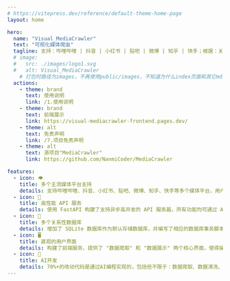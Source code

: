 ```yaml
---
# https://vitepress.dev/reference/default-theme-home-page
layout: home

hero:
  name: "Visual_MediaCrawler"
  text: "可视化媒体爬虫"
  tagline: 支持：哔哩哔哩 | 抖音 | 小红书 | 贴吧 | 微博 | 知乎 | 快手；根据：关键词 | 详情页 | 创作者 进行爬取 （Based on 'MediaCrawler')
  # image:
  #   src: ./images/logo1.svg
  #   alt: Visual_MediaCrawler
    # 打包时路径为images，不再使用public/images，不知道为什么index页面和其它md页面的打包逻辑不一样...
  actions:
    - theme: brand
      text: 使用说明
      link: /1.使用说明
    - theme: brand
      text: 前端展示
      link: https://visual-mediacrawler-frontend.pages.dev/ 
    - theme: alt
      text: 免责声明
      link: /7.项目免责声明
    - theme: alt
      text: 源项目"MediaCrawler"
      link: https://github.com/NanmiCoder/MediaCrawler

features:
  - icon: 👁️
    title: 多个主流媒体平台支持
    details: 支持哔哩哔哩、抖音、小红书、贴吧、微博、知乎、快手等多个媒体平台，用户可以根据关键词、详情页链接、创作者id进行数据爬取。
  - icon: 🔧
    title: 高性能 API 服务
    details: 使用 FastAPI 构建了支持异步高并发的 API 服务器，所有功能均可通过 API 接口进行调用，提升了系统的可扩展性和集成能力。
  - icon: 🔗
    title: 多个关系性数据库
    details: 增加了 SQLite 数据库作为默认存储数据库，并编写了相应的数据库事务脚本，以兼容 MySQL 存储。同时，这种设计也更利于对其他关系型数据库的适配，为用户提供了更多数据存储选择。
  - icon: 🖥️
    title: 直观的用户界面
    details: 构建了前端服务，提供了 "数据爬取" 和 "数据展示" 两个核心界面，使得操作更加便捷直观，充分对齐了项目的核心功能，提升了用户体验。
  - icon: 🤖
    title: AI开发
    details: 70%+的改动代码是通过AI编程实现的，包括但不限于：数据爬取、数据清洗、数据存储、数据展示等。
---
```


